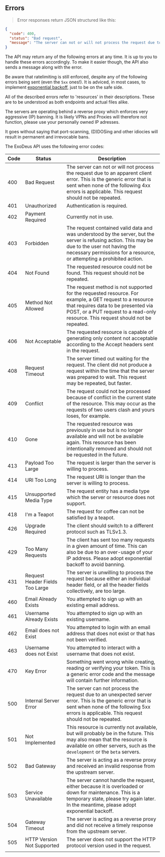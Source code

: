 ## Errors

> Error responses return JSON structured like this:

```json
{
  "code": 400,
  "status": "Bad request",
  "message": "The server can not or will not process the request due to an apparent client error."
}
```

The API may return any of the following errors at any time. It is up to you to handle these errors accordingly. To make it easier though, the API also sends a message along with the error.

Be aware that ratelimiting is still enforced, despite any of the following errors being sent (even the `5xx` ones!). It is adviced, in most cases, to implement [exponential backoff](http://en.wikipedia.org/wiki/Exponential_backoff), just to be on the safe side.

All of the described errors refer to 'resources' in their descriptions. These are to be understood as both endpoints and actual files alike.

<aside class="notice">
The servers are operating behind a reverse proxy which enforces very aggressive (IP) banning. It is likely VPNs and Proxies will therefore not function, please use your personally owned IP adresses.

It goes without saying that port-scanning, (D)DOSing and other idiocies will result in permanent and irrevocable bans.
</aside>

The ExoDeus API uses the following error codes:

Code | Status | Description
---- | ------ | ------
400 | Bad Request | The server can not or will not process the request due to an apparent client error. This is the generic error that is sent when none of the following 4xx errors is applicable. This request should not be repeated.
401 | Unauthorized | Authentication is required.
402 | Payment Required | Currently not in use.
403 | Forbidden | The request contained valid data and was understood by the server, but the server is refusing action. This may be due to the user not having the necessary permissions for a resource, or attempting a prohibited action.
404 | Not Found | The requested resource could not be found. This request should not be repeated.
405 | Method Not Allowed | The request method is not supported for the requested resource. For example, a GET request to a resource that requires data to be presented via POST, or a PUT request to a read-only resource. This request should not be repeated.
406 | Not Acceptable | The requested resource is capable of generating only content not acceptable according to the Accept headers sent in the request.
408 | Request Timeout | The server timed out waiting for the request. The client did not produce a request within the time that the server was prepared to wait. This request may be repeated, but faster.
409 | Conflict | The request could not be processed because of conflict in the current state of the resource. This may occur as the requests of two users clash and yours loses, for example.
410 | Gone | The requested resource was previously in use but is no longer available and will not be available again. This resource has been intentionally removed and should not be requested in the future.
413 | Payload Too Large | The request is larger than the server is willing to process.
414 | URI Too Long | The request URI is longer than the server is willing to process.
415 | Unsupported Media Type | The request entity has a media type which the server or resource does not support.
418 | I'm a Teapot | The request for coffee can not be satisfied by a teapot.
426 | Upgrade Required |The client should switch to a different protocol such as TLSv1.3.
429 | Too Many Requests | The client has sent too many requests in a given amount of time. This can also be due to an over-usage of your IP address. Please adopt exponential backoff to avoid banning.
431 | Request Header Fields Too Large | The server is unwilling to process the request because either an individual header field, or all the header fields collectively, are too large.
460 | Email Already Exists | You attempted to sign up with an existing email address.
461 | Username Already Exists | You attempted to sign up with an existing username.
462 | Email does not Exist | You attempted to login with an email address that does not exist or that has not been verified.
463 | Username does not Exist | You attempted to interact with a username that does not exist.
470 | Key Error | Something went wrong while creating, reading or verifying your token. This is a generic error code and the message will contain further information.
500 | Internal Server Error | The server can not process the request due to an unexpected server error. This is the generic error that is sent when none of the following 5xx errors is applicable. This request should not be repeated.
501 | Not Implemented | This resource is currently not available, but will probably be in the future. This may also mean that the resource is available on other servers, such as the `development` or the `beta` servers.
502 | Bad Gateway | The server is acting as a reverse proxy and received an invalid response from the upstream server.
503 | Service Unavailable | The server cannot handle the request, either because it is overloaded or down for maintenance. This is a temporary state, please try again later. In the meantime, please adopt exponential backoff. 
504 | Gateway Timeout | The server is acting as a reverse proxy and did not receive a timely response from the upstream server.
505 | HTTP Version Not Supported | The server does not support the HTTP protocol version used in the request.
||
